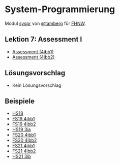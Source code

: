 # System-Programmierung
Modul [syspr]( https://www.fhnw.ch/de/studium/module/6008081) von [@tamberg](https://twitter.com/tamberg) für [FHNW](https://www.fhnw.ch/).

## Lektion 7: Assessment I
- [Assessment (4ibb1)](./Syspr07Assessment_4ibb1.pdf)
- [Assessment (4ibb2)](./Syspr07Assessment_4ibb2.pdf)

## Lösungsvorschlag
- Kein Lösungsvorschlag

## Beispiele
- [HS18](https://github.com/tamberg/fhnw-syspr/blob/v1.0/07/Syspr07Assessment.pdf)
- [FS19 4ibb1](https://github.com/tamberg/fhnw-syspr/blob/v2.0/07/Syspr07Assessment_4ibb1.pdf)
- [FS19 4ibb2](https://github.com/tamberg/fhnw-syspr/blob/v2.0/07/Syspr07Assessment_4ibb2.pdf)
- [HS19 3ia](https://github.com/tamberg/fhnw-syspr/blob/v3.0/07/Syspr07Assessment_3ia.pdf)
- [FS20 4ibb1](https://github.com/tamberg/fhnw-syspr/blob/v4.0/13/SysprAssessment_4ibb1.pdf)
- [FS20 4ibb2](https://github.com/tamberg/fhnw-syspr/blob/v4.0/13/SysprAssessment_4ibb2.pdf)
- [FS21 4ibb1](https://github.com/tamberg/fhnw-syspr/blob/a7726f08d84067933de123eb9a7df045db11a639/07/Syspr06Assessment_v6.0_FS21_4ibb1.pdf)
- [FS21 4ibb2](https://github.com/tamberg/fhnw-syspr/blob/a7726f08d84067933de123eb9a7df045db11a639/07/Syspr06Assessment_v6.0_FS21_4ibb2.pdf)
- [HS21 3ib](https://github.com/tamberg/fhnw-syspr/blob/v7.0/07/Syspr07Assessment_v7.0_HS21_3ib.pdf)
